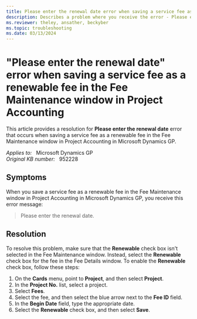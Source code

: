 ```yaml
---
title: Please enter the renewal date error when saving a service fee as a renewable fee 
description: Describes a problem where you receive the error - Please enter the renewal date when saving a service fee as a renewable fee in the Fee Maintenance window in Project Accounting. Provides a resolution.
ms.reviewer: theley, ansather, beckyber
ms.topic: troubleshooting
ms.date: 03/13/2024
---
```

# "Please enter the renewal date" error when saving a service fee as a renewable fee in the Fee Maintenance window in Project Accounting

This article provides a resolution for **Please enter the renewal date** error that occurs when saving a service fee as a renewable fee in the Fee Maintenance window in Project Accounting in Microsoft Dynamics GP.

_Applies to:_ &nbsp; Microsoft Dynamics GP  
_Original KB number:_ &nbsp; 952228

## Symptoms

When you save a service fee as a renewable fee in the Fee Maintenance window in Project Accounting in Microsoft Dynamics GP, you receive this error message:

> Please enter the renewal date.

## Resolution

To resolve this problem, make sure that the **Renewable** check box isn't selected in the Fee Maintenance window. Instead, select the **Renewable** check box for the fee in the Fee Details window. To enable the **Renewable** check box, follow these steps:

1. On the **Cards** menu, point to **Project**, and then select **Project**.
2. In the **Project No.** list, select a project.
3. Select **Fees**.
4. Select the fee, and then select the blue arrow next to the **Fee ID** field.
5. In the **Begin Date** field, type the appropriate date.
6. Select the **Renewable** check box, and then select **Save**.
